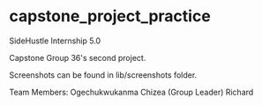 # capstone_project_practice
SideHustle Internship 5.0

Capstone Group 36's second project.

Screenshots can be found in lib/screenshots folder.

Team Members:
Ogechukwukanma Chizea (Group Leader)
Richard



